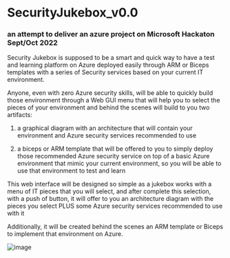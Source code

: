 # SecurityJukebox_v0.0
### an attempt to deliver an azure project on Microsoft Hackaton Sept/Oct 2022

Security Jukebox is supposed to be a smart and quick way to have a test and learning platform on Azure deployed easily through ARM or Biceps templates with a series of Security services based on your current IT environment. 

Anyone, even with zero Azure security skills, will be able to quickly build those environment through a Web GUI menu that will help you to select the pieces of your environment and behind the scenes will build to you two artifacts: 

1) a graphical diagram with an architecture that will contain your environment and Azure security services recommended to use

2) a biceps or ARM template that will be offered to you to simply deploy those recommended Azure security service on top of a basic Azure environment that mimic your current environment, so you will be able to use that environment to test and learn

This web interface will be designed so simple as a jukebox works with a menu of IT pieces that you will select, and after complete this selection, with a push of button, it will offer to you an architecture diagram with the pieces you select PLUS some Azure security services recommended to use with it

Additionally, it will be created behind the scenes an ARM template or Biceps to implement that environment on Azure.

![image](https://user-images.githubusercontent.com/97529152/189689703-be47d73b-352b-4085-aa2d-0c0f1bb081de.png)
